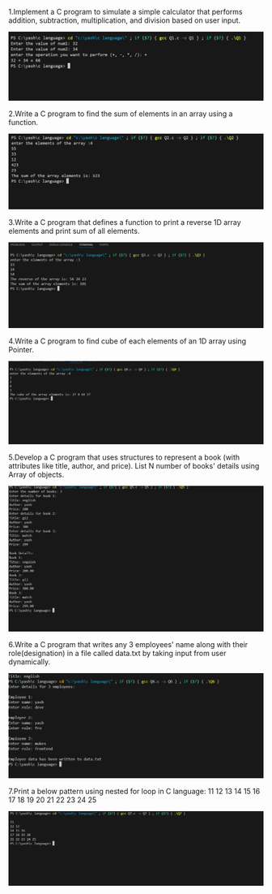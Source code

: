 1.Implement a C program to simulate a simple calculator that performs addition, subtraction, multiplication, and division based on user input.

![alt text](./image/Q1.png)



2.Write a C program to find the sum of elements in an array using a function.

![alt text](./image/Q2.png)



3.Write a C program that defines a function to print a reverse 1D array elements and print sum of all elements.

![alt text](./image/Q3.png)


4.Write a C program to find cube of each elements of an 1D array using Pointer.


![alt text](./image/Q4.png)


5.Develop a C program that uses structures to represent a book (with attributes like title, author, and price). List N number of books' details using Array of objects.


![alt text](./image/Q5.png)

6.Write a C program that writes any 3 employees' name along with their role(designation) in a file called data.txt by taking input from user dynamically.

![alt text](./image/Q6.png)


7.Print a below pattern using nested for loop in C language:
11
12 13
14 15 16
17 18 19 20
21 22 23 24 25

![alt text](./image/Q7.png)